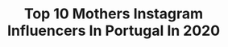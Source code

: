 ---
title: Top 10 Mothers Instagram Influencers In Portugal In 2020
description: >-
  Find top mothers Instagram influencers in Portugal in 2020. Most popular hashtags: #stayathome #covid #quarentena #euficoemcasa.
platform: Instagram
profiles:
  - username: "carolinajardim_"
    fullname: >-
      Isaurinha Jardim
    location: "Portugal"
    followers: 37078
    engagement: 690
    commentsToLikes: 0.095788
    avatar: "https://scontent-ams4-1.cdninstagram.com/v/t51.2885-19/s320x320/82475082_184545272602747_7395899319678664704_n.jpg?_nc_ht=scontent-ams4-1.cdninstagram.com&_nc_ohc=KbXLwLJ_1HMAX_jA9XK&oh=421fdf271bf03c589bc808257eeadfc5&oe=5EB92559"
    verified: true
    hashtags: "#grananas, #winterweddingdress, #stayathome, #anaejoao"
  - username: "martacyrnecarvalho"
    fullname: >-
      Marta Cyrne Carvalho
    location: "Portugal"
    followers: 36557
    engagement: 397
    commentsToLikes: 0.010995
    avatar: "https://scontent-lhr8-1.cdninstagram.com/v/t51.2885-19/s320x320/71349028_1018361751840015_5756546406290554880_n.jpg?_nc_ht=scontent-lhr8-1.cdninstagram.com&_nc_ohc=Y0Qfe0djM_UAX8WlCSy&oh=a1ebe1838a6e23953ad53c6419500848&oe=5EBB3F5C"
    verified: false
    hashtags: "#pub, #28weeks, #pregnant, #29weeks"
  - username: "sararochapt"
    fullname: >-
      Sara Rocha ~ Personal Trainer
    location: "Portugal"
    followers: 65228
    engagement: 253
    commentsToLikes: 0.178437
    avatar: "https://scontent-lhr8-1.cdninstagram.com/v/t51.2885-19/s320x320/77294115_548456295708371_2088438615163011072_n.jpg?_nc_ht=scontent-lhr8-1.cdninstagram.com&_nc_ohc=E9eXpEwASJQAX8VZ0FS&oh=3adef69517b6e9901dd906ffabfef5e8&oe=5EBB7C3D"
    verified: false
    hashtags: "#babyfromtheblock, #sararochapt, #familyfromtheblock, #pub"
  - username: "verakolodzig"
    fullname: >-
      Vera Kolodzig
    location: "Portugal"
    followers: 236364
    engagement: 231
    commentsToLikes: 0.008334
    avatar: "https://scontent-ams4-1.cdninstagram.com/v/t51.2885-19/11856605_501245330052294_113869306_a.jpg?_nc_ht=scontent-ams4-1.cdninstagram.com&_nc_ohc=kcRFdsGJV7cAX9mm3nx&oh=5cb132f110886e7938c6c0390681c45b&oe=5EB300C1"
    verified: true
    hashtags: "#pestanaplazamayor, #momentosmolaflex, #portugal, #808242424"
  - username: "veraafernandes"
    fullname: >-
      Vera Fernandes
    location: "Portugal"
    followers: 80266
    engagement: 484
    commentsToLikes: 0.017236
    avatar: "https://scontent-lhr8-1.cdninstagram.com/v/t51.2885-19/s320x320/89260863_223094635750788_83710364297986048_n.jpg?_nc_ht=scontent-lhr8-1.cdninstagram.com&_nc_ohc=f_rH5R2UYtoAX95G_rm&oh=647962954fe8981049d5e83d9fabac1b&oe=5EBC36E0"
    verified: true
    hashtags: "#eternalyou, #radiocomercial, #stayhomestaysafe, #100bebe"
  - username: "jodistamaria"
    fullname: >-
      Jodi Sta.Maria
    location: "Portugal"
    followers: 2793799
    engagement: 91
    commentsToLikes: 0.006914
    avatar: "https://scontent-ams4-1.cdninstagram.com/v/t51.2885-19/s320x320/61042646_436994190413137_6064094463007916032_n.jpg?_nc_ht=scontent-ams4-1.cdninstagram.com&_nc_ohc=id7SPUUTMVwAX-W3Bah&oh=3587756d4c7529f2d0c059551912802e&oe=5EB55D6C"
    verified: true
    hashtags: "#antique, #flashbackfriday, #asiafulltrailer, #ebbeauties"
  - username: "tomas_my_special_baby"
    fullname: >-
      Andreia Paes De Vasconcellos
    location: "Portugal"
    followers: 36822
    engagement: 442
    commentsToLikes: 0.021233
    avatar: "https://scontent-lhr8-1.cdninstagram.com/v/t51.2885-19/s320x320/14359551_151152062007899_5248035459698786304_a.jpg?_nc_ht=scontent-lhr8-1.cdninstagram.com&_nc_ohc=PKSifuMEgg4AX_n7e_o&oh=125362fb3069c14c8136e2eb2edf86ea&oe=5EBBB56D"
    verified: true
    hashtags: "#estadodeemergencia, #sindromedown, #pascoa20, #quarentena"
  - username: "maede3gemeos"
    fullname: >-
      Mãede3Gémeos JoanaReis
    location: "Portugal"
    followers: 17103
    engagement: 377
    commentsToLikes: 0.042742
    avatar: "https://instagram.fkul8-1.fna.fbcdn.net/v/t51.2885-19/s320x320/47491734_305544093428443_4390129245699964928_n.jpg?_nc_ht=instagram.fkul8-1.fna.fbcdn.net&_nc_ohc=QuWQaKPPFIYAX_SPGnL&oh=eeb2e00b4fe768cefed402ee7cff7fe6&oe=5E98DBA1"
    verified: false
    hashtags: "#crazyfamily, #stayathome, #pillowchallenge, #challengepillow"
  - username: "catarinafurtadooficial"
    fullname: >-
      Catarina Furtado
    location: "Portugal"
    followers: 503449
    engagement: 139
    commentsToLikes: 0.023511
    avatar: "https://scontent-lhr8-1.cdninstagram.com/v/t51.2885-19/s320x320/75576682_619855368819331_4478618358115205120_n.jpg?_nc_ht=scontent-lhr8-1.cdninstagram.com&_nc_ohc=kwUxe9eoAVwAX8xL6EV&oh=acb21ec9afccc1ec8fa6e703f4b7cb04&oe=5EBA94F0"
    verified: true
    hashtags: "#dianacionaldoestudante, #unwomen, #euficoeucasa, #poesia"
  - username: "andreiadinis_oficial"
    fullname: >-
      Andreia Dinis
    location: "Portugal"
    followers: 138439
    engagement: 163
    commentsToLikes: 0.025888
    avatar: "https://scontent-bos3-1.cdninstagram.com/v/t51.2885-19/s320x320/71806448_1010399322646339_1850044853375729664_n.jpg?_nc_ht=scontent-bos3-1.cdninstagram.com&_nc_ohc=0c_DXgodSwUAX8HfG5I&oh=b38fc6e6a7dbd136a8b77c31f14182e3&oe=5EBB74D8"
    verified: false
    hashtags: "#staysafe, #euficoemcasa, #vaitudoficarbem, #actresslife"
---